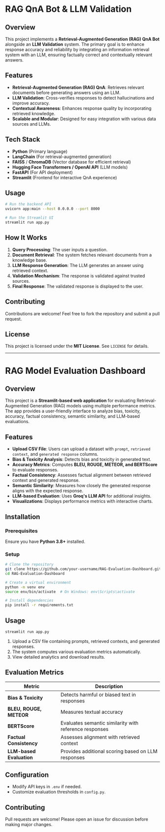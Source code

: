 # RAG QnA Bot & LLM Validation

## Overview
This project implements a **Retrieval-Augmented Generation (RAG) QnA Bot** alongside an **LLM Validation** system. The primary goal is to enhance response accuracy and reliability by integrating an information retrieval system with an LLM, ensuring factually correct and contextually relevant answers.

## Features
- **Retrieval-Augmented Generation (RAG) QnA**: Retrieves relevant documents before generating answers using an LLM.
- **LLM Validation**: Cross-verifies responses to detect hallucinations and improve accuracy.
- **Contextual Awareness**: Enhances response quality by incorporating retrieved knowledge.
- **Scalable and Modular**: Designed for easy integration with various data sources and LLMs.

## Tech Stack
- **Python** (Primary language)
- **LangChain** (For retrieval-augmented generation)
- **FAISS** / **ChromaDB** (Vector database for efficient retrieval)
- **Hugging Face Transformers / OpenAI API** (LLM models)
- **FastAPI** (For API deployment)
- **Streamlit** (Frontend for interactive QnA experience)

## Usage
```sh
# Run the backend API
uvicorn app:main --host 0.0.0.0 --port 8000

# Run the Streamlit UI
streamlit run app.py
```

## How It Works
1. **Query Processing**: The user inputs a question.
2. **Document Retrieval**: The system fetches relevant documents from a knowledge base.
3. **LLM Response Generation**: The LLM generates an answer using retrieved context.
4. **Validation Mechanism**: The response is validated against trusted sources.
5. **Final Response**: The validated response is displayed to the user.

## Contributing
Contributions are welcome! Feel free to fork the repository and submit a pull request.

## License
This project is licensed under the **MIT License**. See `LICENSE` for details.

---

# RAG Model Evaluation Dashboard

## Overview
This project is a **Streamlit-based web application** for evaluating Retrieval-Augmented Generation (RAG) models using multiple performance metrics. The app provides a user-friendly interface to analyze bias, toxicity, accuracy, factual consistency, semantic similarity, and LLM-based evaluations.

## Features
- **Upload CSV File**: Users can upload a dataset with `prompt`, `retrieved context`, and `generated response` columns.
- **Bias & Toxicity Analysis**: Detects bias and toxicity in generated text.
- **Accuracy Metrics**: Computes **BLEU, ROUGE, METEOR, and BERTScore** to evaluate responses.
- **Factual Consistency**: Assesses factual alignment between retrieved context and generated response.
- **Semantic Similarity**: Measures how closely the generated response aligns with the expected response.
- **LLM-based Evaluation**: Uses **Groq's LLM API** for additional insights.
- **Visualizations**: Displays performance metrics with interactive charts.

## Installation
### Prerequisites
Ensure you have **Python 3.8+** installed.

### Setup
```bash
# Clone the repository
git clone https://github.com/your-username/RAG-Evaluation-Dashboard.git
cd RAG-Evaluation-Dashboard

# Create a virtual environment
python -m venv env
source env/bin/activate  # On Windows: env\Scripts\activate

# Install dependencies
pip install -r requirements.txt
```

## Usage
```bash
streamlit run app.py
```
1. Upload a CSV file containing prompts, retrieved contexts, and generated responses.
2. The system computes various evaluation metrics automatically.
3. View detailed analytics and download results.

## Evaluation Metrics
| Metric                 | Description |
|------------------------|-------------|
| **Bias & Toxicity**    | Detects harmful or biased text in responses |
| **BLEU, ROUGE, METEOR** | Measures textual accuracy |
| **BERTScore**         | Evaluates semantic similarity with reference responses |
| **Factual Consistency** | Assesses alignment with retrieved context |
| **LLM-based Evaluation** | Provides additional scoring based on LLM responses |

## Configuration
- Modify API keys in `.env` if needed.
- Customize evaluation thresholds in `config.py`.

## Contributing
Pull requests are welcome! Please open an issue for discussion before making major changes.
